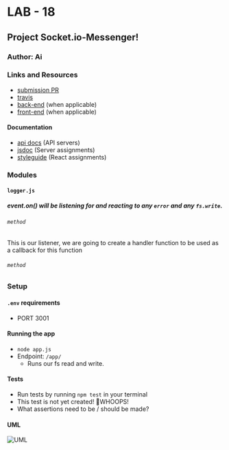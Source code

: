 # LAB - 18

## Project Socket.io-Messenger!

### Author: Ai

### Links and Resources
* [submission PR](http://xyz.com)
* [travis](http://xyz.com)
* [back-end](http://xyz.com) (when applicable)
* [front-end](http://xyz.com) (when applicable)

#### Documentation
* [api docs](./) (API servers)
* [jsdoc](http://xyz.com) (Server assignments)
* [styleguide](http://xyz.com) (React assignments)

### Modules
#### `logger.js`
##### event.on() will be listening for and reacting to any `error` and any `fs.write`.

###### `method`
This is our listener, we are going to create a handler function to be used as a callback for this function

###### `method`


### Setup
#### `.env` requirements
* PORT 3001

#### Running the app
* `node app.js`
* Endpoint: `/app/`
  * Runs our fs read and write.

  
#### Tests
* Run tests by running `npm test` in your terminal
* This test is not yet created! 😬WHOOPS!
* What assertions need to be / should be made?

#### UML
![UML](./UML.jpg)
